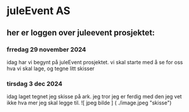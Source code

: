 # juleEvent AS

## her er loggen over juleevent prosjektet:

### frredag 29 november 2024

idag har vi begynt på juleEvent prosjektet. vi skal starte med å se for oss hva vi skal lage, og tegne litt skisser 

### tirsdag 3 dec 2024

idag laget tegnet jeg skisse på ark. jeg tror jeg er ferdig med den jeg vet ikke hva mer jeg skal legge til.
![ jpeg bilde ] ( ./image.jpeg "skisse")
